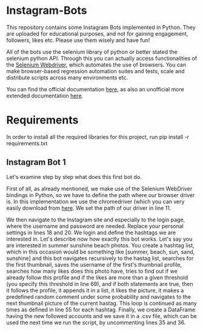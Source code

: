 # Instagram-Bots
This repository contains some Instagram Bots implemented in Python. They are uploaded for educational purposes, and not for gaining engagement, followers, likes etc. Please use them wisely and have fun!

All of the bots use the selenium library of python or better stated the selenium python API. Through this you can actually access functionalities of the [Selenium Webdriver](https://www.selenium.dev/), which automates the use of browsers. You can make browser-based regression automation suites and tests, scale and distribute scripts across many environments etc.

You can find the official documentation [here](https://www.selenium.dev/selenium/docs/api/py/api.html), as also an unofficial more extended documentation [here](https://selenium-python.readthedocs.io/index.html).

# Requirements
In order to install all the required libraries for this project, run pip install -r requirements.txt

## Instagram Bot 1

Let's examine step by step what does this first bot do. 

First of all, as already mentioned, we make use of the Selenium WebDriver bindings in Python, so we have to define the path where our browser driver is. In this implementation we use the chromedriver (which you can very easily download from [here](https://chromedriver.chromium.org/downloads). We set the path of our driver in line 11. 

We then navigate to the Instagram site and especially to the login page, where the username and password are needed. Replace your personal settings in lines 18 and 20. We login and define the hashtags we are interested in. Let's describe now how exactly this bot works. Let's say you are interested in summer sunshine beach photos. You create a hashtag list, which in this occasion would be something like [summer, beach, sun, sand, sunshine] and this bot navigates recursively to the hastag list, searches for the first thumbnail, saves the username of the first's thumbnail profile, searches how many likes does this photo have, tries to find out if we already follow this profile and if the likes are more than a given threshold (you specify this threshold in line 69), and if both statements are true, then it follows the profile, it appends it in a list, it likes the picture, it makes a predefined random comment under some probability and navigates to the next thumbnail picture of the current hastag. This loop is continued as many times as defined in line 55 for each hashtag. Finally, we create a DataFrame having the new followed accounts and we save it in a .csv file, which can be used the next time we run the script, by uncommenting lines 35 and 36.
